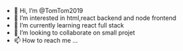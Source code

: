 - 👋 Hi, I’m @TomTom2019
- 👀 I’m interested in html,react backend and node frontend
- 🌱 I’m currently learning react full stack 
- 💞️ I’m looking to collaborate on small projet
- 📫 How to reach me ...

<!---
TomTom2019/TomTom2019 is a ✨ special ✨ repository because its `README.md` (this file) appears on your GitHub profile.
You can click the Preview link to take a look at your changes.
--->
